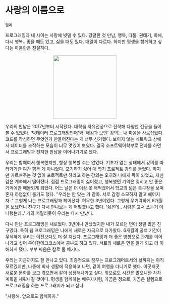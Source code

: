 # 사랑의 이름으로

`엘리`

프로그래밍과 내 사이는 사랑에 빗댈 수 있다. 
강렬한 첫 만남, 행복, 다툼, 권태기, 화해, 다시 행복.. 좋을 때도 있고, 싫을 때도 있다. 매일이 다르다. 하지만 평생을 함께하고 싶다는 마음만은 진실하다. 
<p align="center">
    <img width="200px" src="https://user-images.githubusercontent.com/45311765/196308599-c0902514-d2e0-446f-8aa7-03f1a28401e4.png"/>
</p>

우리의 만남은 2017년부터 시작됐다. 대학을 자유전공으로 진학해 다양한 전공을 들어볼 수 있었다. '빅데이터 프로그래밍언어'와 '해킹과 보안' 강의는 내 마음을 사로잡았다. 코드를 작성하면 무엇인가 만들어진다는 게 너무 신기했다. 보이지 않는 네트워크 상에서 데이터를 조작하는 모습이 너무 멋있어 보였다. 결국 소프트웨어학부로 전과를 하면서 프로그래밍과 진지한 만남을 이어나가기로 했다. 

우리는 함께여서 행복했지만, 항상 행복할 수는 없었다. 기초가 없는 상태에서 강의를 따라가기란 여간 힘든 게 아니었다. 포기하기 싫어 매 학기 프로젝트 강의를 들었다. 하지만 가르쳐주는 것 없이 프로젝트만 하라고 하는 강의는 오히려 나에게 독이 되었고, 자신감은 계속해서 떨어졌다. 점점 프로그래밍이 싫어졌고, 행복했던 기억은 잊히고 안 좋은 기억에만 매몰되게 되었다. 어느 날은 더 이상 못 해먹겠어서 학교의 넓은 축구장을 보며 혼자 하염없이 울기도 했다. "우리는 안 맞는 거 같아. 서로 감정 소모하지 말고 헤어지자.." 그렇게 나는 프로그래밍과 헤어졌다. 허무한 3년이었다. 그렇게 무기력하게 6개월을 보냈더니 친구가 다시 만나보는 게 어떻겠냐고 했다. '싫은데.. 사람은 고쳐 쓰는거 아니랬는데..' 거의 떠밀리듯이 우리는 다시 만났다. 

다시 만난 프로그래밍은 새로웠다. 3년이나 만났었지만 내가 모르던 면이 정말 많은 친구였다. 특히 웹 프로그래밍은 나에게 새로운 자극으로 다가왔다. 6개월의 공백 기간이 무색하게 우리는 이전보다도 더 잘 지냈다. 프로그래밍과 더 좋은 방향으로 관계를 이어나가고 싶어 우아한테크코스에서 공부도 하고 있다. 서로의 새로운 면을 알게 되고 더 이해하게 됐다. 부부 싸움은 칼로 물 베기다. 

우리는 지금까지도 잘 만나고 있다. 최종적으로 꿈꾸는 프로그래머로서의 삶까지는 아직 모르겠지만, 나중에 회사 생활에 적응하고 나면, 같이 여행을 다니기로 했다. 이곳저곳 새로운 문화를 보고 겪으면서 같이 성장해나가고 싶다. 앞으로도 시간은 많으니깐 차차 계획을 세워나갈 것이다. 평생을 함께하는 배우자처럼, 가끔은 정으로, 가끔은 설렘으로 프로그래밍을 하는 프로그래머가 되고 싶다. 

"사랑해. 앞으로도 함께하자."
